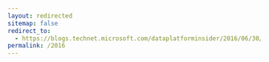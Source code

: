 ```yaml
---
layout: redirected
sitemap: false
redirect_to:
  - https://blogs.technet.microsoft.com/dataplatforminsider/2016/06/30/sql-powershell-july-2016-update/
permalink: /2016
---
```

